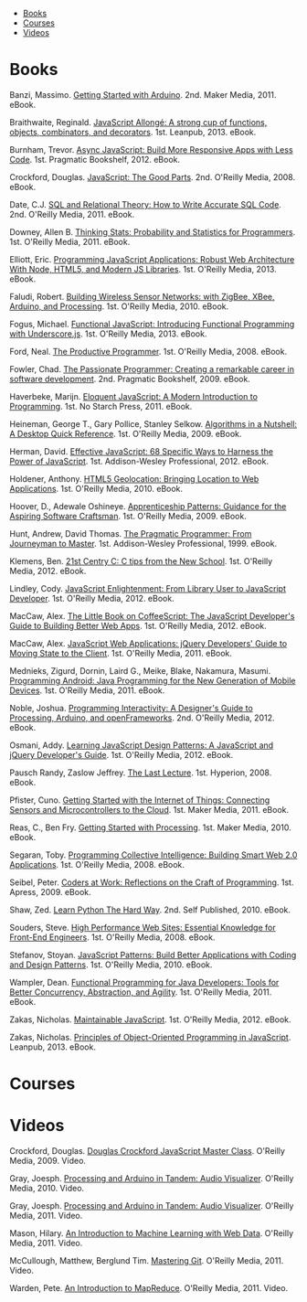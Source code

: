 * [Books](#books)
* [Courses](#courses)
* [Videos](#videos)

# Books

Banzi, Massimo. [Getting Started with Arduino](http://shop.oreilly.com/product/0636920021414.do). 2nd. Maker Media, 2011. eBook.

Braithwaite, Reginald. [JavaScript Allongé: A strong cup of functions, objects, combinators, and decorators](https://leanpub.com/javascript-allonge). 1st. Leanpub, 2013. eBook.

Burnham, Trevor. [Async JavaScript: Build More Responsive Apps with Less Code](http://pragprog.com/book/tbajs/async-javascript). 1st. Pragmatic Bookshelf, 2012. eBook.

Crockford, Douglas. [JavaScript: The Good Parts](http://www.amazon.com/gp/product/B0026OR2ZY). 2nd. O'Reilly Media, 2008. eBook.

Date, C.J. [SQL and Relational Theory: How to Write Accurate SQL Code](http://shop.oreilly.com/product/0636920022879.do). 2nd. O'Reilly Media, 2011. eBook.

Downey, Allen B. [Thinking Stats: Probability and Statistics for Programmers](http://shop.oreilly.com/product/0636920020745.do). 1st. O'Reilly Media, 2011. eBook.

Elliott, Eric. [Programming JavaScript Applications: Robust Web Architecture With Node, HTML5, and Modern JS Libraries](http://shop.oreilly.com/product/0636920024231.do). 1st. O'Reilly Media, 2013. eBook.

Faludi, Robert. [Building Wireless Sensor Networks: with ZigBee, XBee, Arduino, and Processing](http://shop.oreilly.com/product/9780596807740.do). 1st.  O'Reilly Media, 2010. eBook.

Fogus, Michael. [Functional JavaScript: Introducing Functional Programming with Underscore.js](http://shop.oreilly.com/product/0636920028857.do). 1st.  O'Reilly Media, 2013. eBook.

Ford, Neal. [The Productive Programmer](http://shop.oreilly.com/product/9780596519544.do). 1st. O'Reilly Media, 2008. eBook.

Fowler, Chad. [The Passionate Programmer: Creating a remarkable career in software development](http://pragprog.com/book/cfcar2/the-passionate-programmer). 2nd. Pragmatic Bookshelf, 2009. eBook.

Haverbeke, Marijn. [Eloquent JavaScript: A Modern Introduction to Programming](http://shop.oreilly.com/product/9781593272821.do). 1st. No Starch Press, 2011. eBook.

Heineman, George T., Gary Pollice, Stanley Selkow. [Algorithms in a Nutshell: A Desktop Quick Reference](http://shop.oreilly.com/product/9780596516246.do). 1st. O'Reilly Media, 2009. eBook.

Herman, David. [Effective JavaScript: 68 Specific Ways to Harness the Power of JavaScript](http://www.amazon.com/gp/product/B00AC1RP14). 1st. Addison-Wesley Professional, 2012. eBook.

Holdener, Anthony. [HTML5 Geolocation: Bringing Location to Web Applications](http://shop.oreilly.com/product/0636920020004.do). 1st. O'Reilly Media, 2010. eBook.

Hoover, D., Adewale Oshineye. [Apprenticeship Patterns: Guidance for the Aspiring Software Craftsman](http://www.amazon.com/gp/product/B002RMSZ7E). 1st. O'Reilly Media, 2009. eBook.

Hunt, Andrew, David Thomas. [The Pragmatic Programmer: From Journeyman to Master](http://www.amazon.com/gp/product/B000SEGEKI). 1st. Addison-Wesley Professional, 1999. eBook.

Klemens, Ben. [21st Centry C: C tips from the New School](http://shop.oreilly.com/product/0636920025108.do). 1st. O'Reilly Media, 2012. eBook.

Lindley, Cody. [JavaScript Enlightenment: From Library User to JavaScript Developer](http://shop.oreilly.com/product/0636920027713.do). 1st. O'Reilly Media, 2012. eBook.

MacCaw, Alex. [The Little Book on CoffeeScript: The JavaScript Developer's Guide to Building Better Web Apps](http://shop.oreilly.com/product/0636920024309.do). 1st. O'Reilly Media, 2012. eBook.

MacCaw, Alex. [JavaScript Web Applications: jQuery Developers' Guide to Moving State to the Client](http://shop.oreilly.com/product/0636920018421.do). 1st. O'Reilly Media, 2011. eBook.

Mednieks, Zigurd, Dornin, Laird G., Meike, Blake, Nakamura, Masumi. [Programming Android: Java Programming for the New Generation of Mobile Devices](http://shop.oreilly.com/product/0636920010364.do). 1st. O'Reilly Media, 2011. eBook.

Noble, Joshua. [Programming Interactivity: A Designer's Guide to Processing, Arduino, and openFrameworks](http://shop.oreilly.com/product/0636920021735.do). 2nd. O'Reilly Media, 2012. eBook.

Osmani, Addy. [Learning JavaScript Design Patterns: A JavaScript and jQuery Developer's Guide](http://shop.oreilly.com/product/0636920025832.do). 1st. O'Reilly Media, 2012. eBook.

Pausch Randy, Zaslow Jeffrey. [The Last Lecture](http://www.amazon.com/gp/product/B00139VU7E). 1st. Hyperion, 2008. eBook.

Pfister, Cuno. [Getting Started with the Internet of Things: Connecting Sensors and Microcontrollers to the Cloud](http://shop.oreilly.com/product/0636920013037.do). 1st.  Maker Media, 2011. eBook.

Reas, C., Ben Fry. [Getting Started with Processing](http://www.amazon.com/gp/product/B003VTZXD6). 1st. Maker Media, 2010. eBook.

Segaran, Toby. [Programming Collective Intelligence: Building Smart Web 2.0 Applications](http://www.amazon.com/gp/product/B0028N4WM4). 1st. O'Reilly Media, 2008. eBook.

Seibel, Peter. [Coders at Work: Reflections on the Craft of Programming](http://www.amazon.com/gp/product/B006RM2KBW). 1st. Apress, 2009. eBook.

Shaw, Zed. [Learn Python The Hard Way](http://learnpythonthehardway.org/). 2nd. Self Published, 2010. eBook.

Souders, Steve. [High Performance Web Sites: Essential Knowledge for Front-End Engineers](http://shop.oreilly.com/product/9780596529307.do). 1st. O'Reilly Media, 2008. eBook.

Stefanov, Stoyan. [JavaScript Patterns: Build Better Applications with Coding and Design Patterns](http://shop.oreilly.com/product/9780596806767.do). 1st. O'Reilly Media, 2010. eBook.

Wampler, Dean. [Functional Programming for Java Developers: Tools for Better Concurrency, Abstraction, and Agility](http://shop.oreilly.com/product/0636920021667.do). 1st. O'Reilly Media, 2011. eBook.

Zakas, Nicholas. [Maintainable JavaScript](http://www.amazon.com/gp/product/B0082CXEB0). 1st. O'Reilly Media, 2012. eBook.

Zakas, Nicholas. [Principles of Object-Oriented Programming in JavaScript](https://leanpub.com/oopinjavascript). Leanpub, 2013. eBook.

# Courses

# Videos

Crockford, Douglas. [Douglas Crockford JavaScript Master Class](http://shop.oreilly.com/product/9780596809614.do). O'Reilly Media, 2009. Video.

Gray, Joesph. [Processing and Arduino in Tandem: Audio Visualizer](http://shop.oreilly.com/product/0636920013310.do). O'Reilly Media, 2010. Video.

Gray, Joesph. [Processing and Arduino in Tandem: Audio Visualizer](http://shop.oreilly.com/product/0636920018377.do). O'Reilly Media, 2011. Video.

Mason, Hilary. [An Introduction to Machine Learning with Web Data](http://shop.oreilly.com/product/0636920017493.do). O'Reilly Media, 2011. Video.

McCullough, Matthew, Berglund Tim. [Mastering Git](http://shop.oreilly.com/product/0636920017462.do). O'Reilly Media, 2011. Video.

Warden, Pete. [An Introduction to MapReduce](http://shop.oreilly.com/product/0636920020226.do). O'Reilly Media, 2011. Video.

